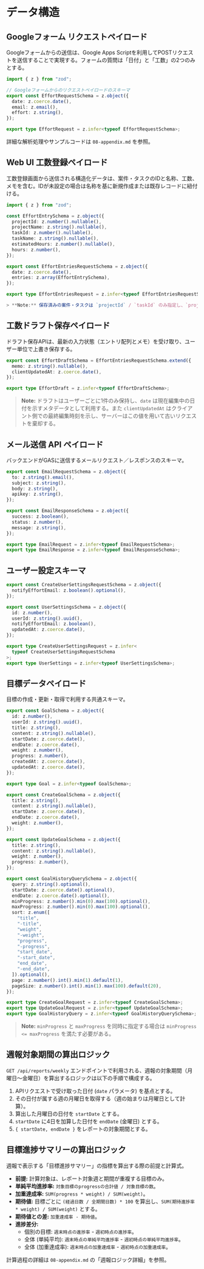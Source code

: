 # データ構造

## Googleフォーム リクエストペイロード

Googleフォームからの送信は、Google Apps Scriptを利用してPOSTリクエストを送信することで実現する。フォームの質問は「日付」と「工数」の2つのみとする。

```typescript
import { z } from "zod";

// Googleフォームからのリクエストペイロードのスキーマ
export const EffortRequestSchema = z.object({
  date: z.coerce.date(),
  email: z.email(),
  effort: z.string(),
});

export type EffortRequest = z.infer<typeof EffortRequestSchema>;
```

詳細な解析処理やサンプルコードは `08-appendix.md` を参照。

## Web UI 工数登録ペイロード

工数登録画面から送信される構造化データは、案件・タスクのIDと名称、工数、メモを含む。IDが未設定の場合は名称を基に新規作成または既存レコードに紐付ける。

```typescript
import { z } from "zod";

const EffortEntrySchema = z.object({
  projectId: z.number().nullable(),
  projectName: z.string().nullable(),
  taskId: z.number().nullable(),
  taskName: z.string().nullable(),
  estimatedHours: z.number().nullable(),
  hours: z.number(),
});

export const EffortEntriesRequestSchema = z.object({
  date: z.coerce.date(),
  entries: z.array(EffortEntrySchema),
});

export type EffortEntriesRequest = z.infer<typeof EffortEntriesRequestSchema>;

> **Note:** 保存済みの案件・タスクは `projectId` / `taskId` のみ指定し、`projectName` / `taskName` は `null` とする。新規案件・タスクは ID を `null` にし、名称フィールドへ値を設定する。
```

## 工数ドラフト保存ペイロード

ドラフト保存APIは、最新の入力状態（エントリ配列とメモ）を受け取り、ユーザー単位で上書き保存する。

```typescript
export const EffortDraftSchema = EffortEntriesRequestSchema.extend({
  memo: z.string().nullable(),
  clientUpdatedAt: z.coerce.date(),
});

export type EffortDraft = z.infer<typeof EffortDraftSchema>;
```

> **Note:** ドラフトはユーザーごとに1件のみ保持し、`date` は現在編集中の日付を示すメタデータとして利用する。また `clientUpdatedAt` はクライアント側での最終編集時刻を示し、サーバーはこの値を用いて古いリクエストを棄却する。

## メール送信 API ペイロード

バックエンドがGASに送信するメールリクエスト／レスポンスのスキーマ。

```typescript
export const EmailRequestSchema = z.object({
  to: z.string().email(),
  subject: z.string(),
  body: z.string(),
  apikey: z.string(),
});

export const EmailResponseSchema = z.object({
  success: z.boolean(),
  status: z.number(),
  message: z.string(),
});

export type EmailRequest = z.infer<typeof EmailRequestSchema>;
export type EmailResponse = z.infer<typeof EmailResponseSchema>;
```

## ユーザー設定スキーマ

```typescript
export const CreateUserSettingsRequestSchema = z.object({
  notifyEffortEmail: z.boolean().optional(),
});

export const UserSettingsSchema = z.object({
  id: z.number(),
  userId: z.string().uuid(),
  notifyEffortEmail: z.boolean(),
  updatedAt: z.coerce.date(),
});

export type CreateUserSettingsRequest = z.infer<
  typeof CreateUserSettingsRequestSchema
>;
export type UserSettings = z.infer<typeof UserSettingsSchema>;
```

## 目標データペイロード

目標の作成・更新・取得で利用する共通スキーマ。

```typescript
export const GoalSchema = z.object({
  id: z.number(),
  userId: z.string().uuid(),
  title: z.string(),
  content: z.string().nullable(),
  startDate: z.coerce.date(),
  endDate: z.coerce.date(),
  weight: z.number(),
  progress: z.number(),
  createdAt: z.coerce.date(),
  updatedAt: z.coerce.date(),
});

export type Goal = z.infer<typeof GoalSchema>;

export const CreateGoalSchema = z.object({
  title: z.string(),
  content: z.string().nullable(),
  startDate: z.coerce.date(),
  endDate: z.coerce.date(),
  weight: z.number(),
});

export const UpdateGoalSchema = z.object({
  title: z.string(),
  content: z.string().nullable(),
  weight: z.number(),
  progress: z.number(),
});

export const GoalHistoryQuerySchema = z.object({
  query: z.string().optional(),
  startDate: z.coerce.date().optional(),
  endDate: z.coerce.date().optional(),
  minProgress: z.number().min(0).max(100).optional(),
  maxProgress: z.number().min(0).max(100).optional(),
  sort: z.enum([
    "title",
    "-title",
    "weight",
    "-weight",
    "progress",
    "-progress",
    "start_date",
    "-start_date",
    "end_date",
    "-end_date",
  ]).optional(),
  page: z.number().int().min(1).default(1),
  pageSize: z.number().int().min(1).max(100).default(20),
});

export type CreateGoalRequest = z.infer<typeof CreateGoalSchema>;
export type UpdateGoalRequest = z.infer<typeof UpdateGoalSchema>;
export type GoalHistoryQuery = z.infer<typeof GoalHistoryQuerySchema>;
```

> **Note:** `minProgress` と `maxProgress` を同時に指定する場合は `minProgress <= maxProgress` を満たす必要がある。

## 週報対象期間の算出ロジック

`GET /api/reports/weekly` エンドポイントで利用される、週報の対象期間（月曜日〜金曜日）を算出するロジックは以下の手順で構成する。

1. APIリクエストで受け取った日付 (`date` パラメータ) を基点とする。
2. その日付が属する週の月曜日を取得する（週の始まりは月曜日として計算）。
3. 算出した月曜日の日付を `startDate` とする。
4. `startDate` に4日を加算した日付を `endDate` (金曜日) とする。
5. `{ startDate, endDate }` をレポートの対象期間とする。

## 目標進捗サマリーの算出ロジック

週報で表示する「目標進捗サマリー」の指標を算出する際の前提と計算式。

- **前提:** 計算対象は、レポート対象週と期間が重複する目標のみ。
- **単純平均進捗率:** `対象目標のprogressの合計値 / 対象目標の数`。
- **加重達成率:** `SUM(progress * weight) / SUM(weight)`。
- **期待値:** 目標ごとに `(経過日数 / 全期間日数) * 100` を算出し、`SUM(期待進捗率 * weight) / SUM(weight)` とする。
- **期待値との差:** `加重達成率 - 期待値`。
- **進捗差分:**
  - 個別の目標: `週末時点の進捗率` - `週初時点の進捗率`。
  - 全体 (単純平均): `週末時点の単純平均進捗率` - `週初時点の単純平均進捗率`。
  - 全体 (加重達成率): `週末時点の加重達成率` - `週初時点の加重達成率`。

計算過程の詳細は `08-appendix.md` の「週報ロジック詳細」を参照。
